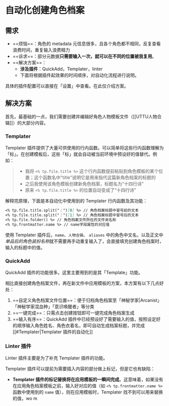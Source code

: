 # 自动化创建角色档案

## 需求

- ==烦恼==：角色的 metadata 元信息很多，且各个角色都不相同，反复查看浪费时间，重复输入浪费精力
- ==诉求==：部分元数据**只需要输入一次，就可以在不同的位置被我复用**。
- ==解决方案==：
	- **涉及插件**：QuickAdd，Templater，linter
	- 下面将根据插件起效果的时间顺序，对自动化流程进行说明。

具体的插件配置可以直接在「设置」中查看。在此仅介绍方案。

## 解决方案

首先，最基础的一点，我们需要创建并编辑好角色人物模板文件（[[UTTU人物合辑]]）的大部分内容。

### Templater

Templater 插件提供了大量可供使用的行内函数。可以简单将这些行内函数理解为「标」。在创建模板后，这些「标」就会自动被当前环境中预设好的值替代。例如：

> - 我将 `<% tp.file.title %>` 这个行内函数提前粘贴到角色模板的某个位置；这个函数名中"title"说明它是用来指代这篇新角色档案的标题的
> - 之后我使用该角色模板创建新角色档案，标题名为“十四行诗”
> - 原来 `<% tp.file.title %>` 的位置自动变成了“十四行诗”

解释完原理，下面是本自动化中使用到的 Templater 行内函数及其功能：

```md
<% tp.file.title.split("：")[0] %> // 角色档案标题中冒号前的文本
<% tp.file.title.split("：")[1] %> // 角色档案标题中冒号后的文本
<% tp.file.folder() %> // 角色档案文件所在的文件夹名称
<% tp.frontmatter.name %> // name字段属性的对应值
```

使用 Templater 插件后，`name`、`人物合辑`、 `aliases` 中的角色中文名，以及正文中*单品后的角色装扮名称*就不需要再手动重复输入了，会直接填充创建角色档案时，输入的标题中的值。

### QuickAdd

QuickAdd 插件的功能很多。这里主要用到的是其「Template」功能。

相比直接创建角色档案文件，再在新文件中应用模板的方案，本方案有以下几点好处：

1. ==自定义角色档案文件位置==：便于归档角色档案至「神秘学家|Arcanist」「神秘学家混血种」「意识唤醒者」等分类
2. ==一键完成==：只需点击创建按钮即可一键完成角色档案生成
3. ==输入有序==：QuickAdd 插件中已经预设好了需要输入的值，按照设定好的顺序输入角色姓名、角色衣着名，即可自动生成档案标题，并完成 [[#Templater|Templater 插件的自动化]]

### Linter 插件

Linter 插件主要是为了补充 Templater 插件的功能。

Templater 插件可以提前为需要插入内容的部分做上标记，但是它也有缺陷：

- **Templater 插件的标记替换将在应用模板的一瞬间完成**。这意味着，如果没有在应用角色档案模板之前，输入好对应的值（如 `<% tp.frontmatter.name %>` 函数中使用到的 `name` 值），则在应用模板时，Templater 找不到可以用来替换的值，wo m